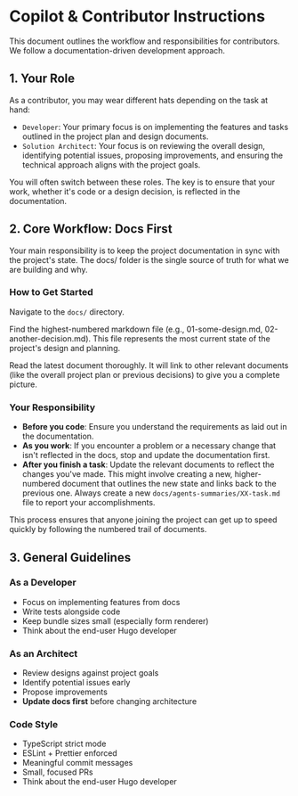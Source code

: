 # Copilot & Contributor Instructions

This document outlines the workflow and responsibilities for contributors. We follow a documentation-driven development approach.

## 1. Your Role

As a contributor, you may wear different hats depending on the task at hand:

* `Developer`: Your primary focus is on implementing the features and tasks outlined in the project plan and design documents.
* `Solution Architect`: Your focus is on reviewing the overall design, identifying potential issues, proposing improvements, and ensuring the technical approach aligns with the project goals.

You will often switch between these roles. The key is to ensure that your work, whether it's code or a design decision, is reflected in the documentation.

## 2. Core Workflow: Docs First

Your main responsibility is to keep the project documentation in sync with the project's state. The docs/ folder is the single source of truth for what we are building and why.

### How to Get Started

Navigate to the `docs/` directory.

Find the highest-numbered markdown file (e.g., 01-some-design.md, 02-another-decision.md). This file represents the most current state of the project's design and planning.

Read the latest document thoroughly. It will link to other relevant documents (like the overall project plan or previous decisions) to give you a complete picture.

### Your Responsibility

* **Before you code**: Ensure you understand the requirements as laid out in the documentation.
* **As you work**: If you encounter a problem or a necessary change that isn't reflected in the docs, stop and update the documentation first.
* **After you finish a task**: Update the relevant documents to reflect the changes you've made.  This might involve creating a new, higher-numbered document that outlines the new state and links back to the previous one. Always create a new `docs/agents-summaries/XX-task.md` file to report your accomplishments.

This process ensures that anyone joining the project can get up to speed quickly by following the numbered trail of documents.

## 3. General Guidelines

### As a Developer
- Focus on implementing features from docs
- Write tests alongside code
- Keep bundle sizes small (especially form renderer)
- Think about the end-user Hugo developer

### As an Architect
- Review designs against project goals
- Identify potential issues early
- Propose improvements
- **Update docs first** before changing architecture

### Code Style
- TypeScript strict mode
- ESLint + Prettier enforced
- Meaningful commit messages
- Small, focused PRs
- Think about the end-user Hugo developer

